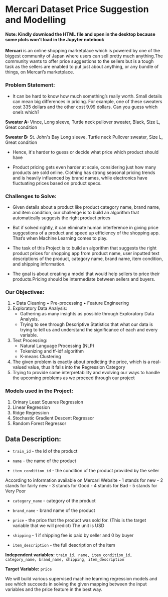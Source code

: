 # Mercari Dataset Price Suggestion and Modelling

#### Note: Kindly download the **HTML** file and open in the desktop because some plots won't load in the Jupyter notebook

**Mercari** is an online shopping marketplace which is powered by one of the biggest community of Japan where users can sell pretty much anything.The community wants to offer price suggestions to the sellers but is a tough task as the sellers are enabled to put just about anything, or any bundle of things, on Mercari’s marketplace.


### Problem Statement:
- It can be hard to know how much something’s really worth. Small details can mean big differences in pricing. For example, one of these sweaters cost 335 dollars and the other cost 9.99 dollars. Can you guess which one’s which?

**Sweater A:** Vince, Long sleeve, Turtle neck pullover sweater, Black, Size L, Great condition

**Sweater B:** St. John's Bay Long sleeve, Turtle neck Pullover sweater, Size L, Great condition

- Hence, it's harder to guess or decide what price which product should have

- Product pricing gets even harder at scale, considering just how many products are sold online. Clothing has strong seasonal pricing trends and is heavily influenced by brand names, while electronics have fluctuating prices based on product specs.



### Challenges to Solve:

- Given details about a product like product category name, brand name, and item condition, our challenge is to build an algorithm that automatically suggests the right product prices

- But if solved rightly, it can eliminate human interference in giving price suggestions of a product and speed up efficiency of the shopping app. That’s when Machine Learning comes to play.

- The task of this Project is to build an algorithm that suggests the right product prices for shopping app from product name, user inputted text descriptions of the product, category name, brand name, item condition, and shipping information.

- The goal is about creating a model that would help sellers to price their products.Pricing should be intermediate between sellers and buyers.


### Our Objectives:

1. • Data Cleaning
    • Pre-processing
	• Feature Engineering 
2. Exploratory Data Analysis:
    - Gathering as many insights as possible through Exploratory Data Analysis. 
    - Trying to see through Descriptive Statistics that what our data is trying to tell us and understand the significance of each and every variable. 
3. Text Processing:
    - Natural Language Processing (NLP)
    - Tokenizing and tf-idf algorithm
    - K-means Clustering
5. The given problem is exactly about predicting the price, which is a real-valued value, thus it falls into the Regression Category
5. Trying to provide some interpretability and evolving our ways to handle the upcoming problems as we proceed through our project


### Models used in the Project:
1. Orinary Least Squares Regression
2. Linear Regression 
3. Ridge Regression  
4. Stochastic Gradient Descent Regressor     
5. Random Forest Regressor


## Data Description:

- `train_id` - the id of the product 

- `name` - the name of the product

- `item_condition_id` - the condition of the product provided by the seller
    
 According to information available on Mercari Website
    - 1 stands for new
    - 2 stands for fairly new
    - 3 stands for Good
    - 4 stands for Bad
    - 5 stands for Very Poor
    

- `category_name` - category of the product

- `brand_name` - brand name of the product

- `price` - the price that the product was sold for. (This is the target variable that we will predict) The unit is USD

- `shipping` - 1 if shipping fee is paid by seller and 0 by buyer

- `item_description` - the full description of the item


**Independent variables:** `train_id, name, item_condition_id, category_name, brand_name, shipping, item_description`

**Target Variable:** `price`

We will build various supervised machine learning regression models and see which succeeds in solving the given mapping between the input variables and the price feature in the best way.
